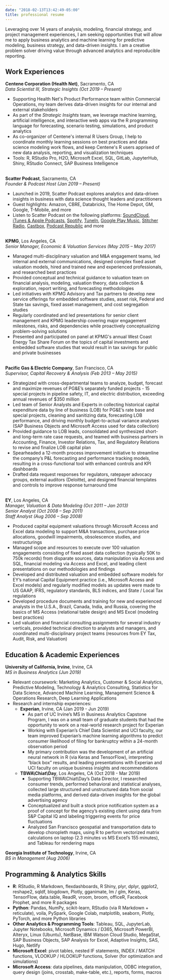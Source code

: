 ```yaml
---
date: "2018-02-13T13:42:49-05:00"
title: professional resume
---
```


Leveraging over 14 years of analysis, modeling, financial strategy, and project management experiences, I am seeking opportunities that will allow me to apply business analytics and machine learning for predictive modeling, business strategy, and data-driven insights. I am a creative problem solver driving value through advanced analytics and reproducible reporting.

## Work Experiences

**Centene Corporation (Health Net)**, Sacramento, CA
<br/>_Data Scientist III, Strategic Insights (Oct 2019 – Present)_

* Supporting Health Net's Product Performance team within Commercial Operations, my team derives data-driven insights for our internal and external stakeholders
* As part of the _Strategic Insights_ team, we leverage machine learning, artificial intelligence, and interactive web apps via the R programming language for forecasting, scenario testing, simulations, and product analytics
* As co-organizer of Centene's internal R Users Group, I help to coordinate monthly learning sessions on best practices and data science modeling work flows, and keep Centene's R users apprised of new data analysis, reporting, and visualization techniques
* Tools: R, RStudio Pro, H2O, Microsoft Excel, SQL, GitLab, JupyterHub, Shiny, RStudio Connect, SAP Business Intelligence

<br/>**Scatter Podcast**, Sacramento, CA
<br/>_Founder & Podcast Host (Jan 2019 – Present)_

* Launched in 2019, Scatter Podcast explores analytics and data-driven insights in business with data science thought leaders and practitioners
* Guest highlights: Amazon, CBRE, Databricks, The Home Depot, GM, Google, T-Mobile, and more
* Listen to Scatter Podcast on the following platforms: [SoundCloud](https://soundcloud.com/scatterpodcast), [iTunes & Apple Podcasts](https://podcasts.apple.com/us/podcast/scatter-podcast/id1458544194), [Spotify](https://open.spotify.com/show/64UpJwByrdsrLSYObuEeHx?si=n_UlBzrYQv6ptBjeXfSOsw), [TuneIn](https://tunein.com/podcasts/Business--Economics-Podcasts/Scatter-Podcast-p1216105/), [Google Play Music](https://playmusic.app.goo.gl/?ibi=com.google.PlayMusic&isi=691797987&ius=googleplaymusic&apn=com.google.android.music&link=https://play.google.com/music/m/Iqayzaqkmvhu5op3yehzbj5bus4?t%3DScatter_Podcast%26pcampaignid%3DMKT-na-all-co-pr-mu-pod-16), [Stitcher Radio](https://www.stitcher.com/podcast/scatter-podcast/httpssoundcloudcomscatterpodcast), [Castbox](https://castbox.fm/channel/id2083174), [Podcast Republic](https://www.podcastrepublic.net/podcast/1458544194) and more

<br/>**KPMG**, Los Angeles, CA
<br/>_Senior Manager, Economic & Valuation Services (May 2015 – May 2017)_

* Managed multi-disciplinary valuation and M&A engagement teams, led internal and external communications, designed complex fixed asset valuation models, hired and trained new and experienced professionals, and researched best practices
* Provided conceptual and technical guidance to valuation team on financial analysis, modeling, valuation theory, data collection & exploration, report writing, and forecasting methodologies
* Led initiatives with KPMG Advisory and Tax partners to develop new service offerings for embedded software studies, asset risk, Federal and State tax savings, fixed asset management, and cost segregation studies
* Regularly coordinated and led presentations for senior client management and KPMG leadership covering major engagement milestones, risks, and dependencies while proactively conceptualizing problem-solving solutions
* Presented and participated on panel at KPMG's annual West Coast Energy Tax Share Forum on the topics of capital investments and embedded software studies that would result in tax savings for public and private businesses

<br/>**Pacific Gas & Electric Company**, San Francisco, CA
<br/>_Supervisor, Capital Recovery & Analysis (Feb 2013 – May 2015)_

* Strategized with cross-departmental teams to analyze, budget, forecast and maximize revenues of PG&E’s separately funded projects - 15 special projects in pipeline safety, IT, and electric distribution, exceeding annual revenues of $350 million
* Led team of Senior Analysts and Experts in collecting historical capital expenditure data by line of business (LOB) for PG&E’s rate base and special projects, cleaning and sanitizing data, forecasting LOB performance, and driving monthly budget-to-actual variance analyses (SAP Business Objects and Microsoft Access used for data collection)
* Provided guidance to LOB leads, consolidated and synthesized short- and long-term rate case requests, and teamed with business partners in Accounting, Finance, Investor Relations, Tax, and Regulatory Relations to revise and finalize LOB capital plan
* Spearheaded a 12-month process improvement initiative to streamline the company’s P&L forecasting and performance tracking models, resulting in a cross-functional tool with enhanced controls and KPI dashboards
* Drafted data request responses for regulators, ratepayer advocacy groups, external auditors (Deloitte), and designed financial templates and controls to improve response turnaround time

<br/>**EY**, Los Angeles, CA
<br/>_Manager, Valuation & Data Modeling (Oct 2011 – Jan 2013)_
<br/>_Senior Analyst (Oct 2008 – Sep 2011)_
<br/>_Staff Analyst (Aug 2006 – Sep 2008)_

* Produced capital equipment valuations through Microsoft Access and Excel data modeling to support M&A transactions, purchase price allocations, goodwill impairments, obsolescence studies, and restructurings
* Managed scope and resources to execute over 100 valuation engagements consisting of fixed asset data collection (typically 50K to 750k records) from disparate sources, data manipulation via Access and SQL, financial modeling via Access and Excel, and leading client presentations on our methodologies and findings
* Developed and distributed valuation and embedded software models for EY’s national Capital Equipment practice (i.e., Microsoft Access and Excel models) and regularly modified models as updates were made to US GAAP, IFRS, regulatory standards, BLS indices, and State / Local Tax regulations
* Developed procedure documents and training for new and experienced analysts in the U.S.A., Brazil, Canada, India, and Russia, covering the basics of MS Access (relational table design) and MS Excel (modeling best practices)
* Led valuation and financial consulting assignments for several industry verticals, provided technical direction to analysts and managers, and coordinated multi-disciplinary project teams (resources from EY Tax, Audit, Risk, and Valuation)

## Education & Academic Experiences

**University of California, Irvine**, Irvine, CA
<br/>_MS in Business Analytics (Jun 2019)_

* Relevant coursework: Marketing Analytics, Customer & Social Analytics, Predictive Modeling, Technology & Analytics Consulting, Statistics for Data Science, Advanced Machine Learning, Management Science & Operations Research, Deep Learning Applications
* Research and internship experiences:
   * **Experian**, Irvine, CA (Jan 2019 - Jun 2019)
      * As part of UC Irvine’s MS in Business Analytics Capstone Program, I was on a small team of graduate students that had the opportunity to work on a real-world research project for Experian
      * Working with Experian’s Chief Data Scientist and UCI faculty, our team improved Experian’s machine learning algorithms to predict consumer likelihood of filing for bankruptcy within a 24-month observation period
      * My primary contribution was the development of an artificial neural network in R (via Keras and TensorFlow), interpreting “black box” results, and leading presentations with Experian and UCI faculty on unique business insights and recommendations
   * **TBWA\Chiat\Day**, Los Angeles, CA (Oct 2018 - Mar 2019)
      * Supporting TBWA\Chiat\Day’s Data Director, I researched consumer trends, performed behavioral and statistical analyses, collected large structured and unstructured data from social media platforms, and derived data-driven insights for the global advertising agency
      * Conceptualized and built a stock price notification system as a proof of concept for the agency’s existing client using data from S&P Capital IQ and labeling triggering events for price fluctuations
      * Analyzed San Francisco geospatial and transportation data to develop choropleth maps, using R to perform vectorized matrix calculations on laptop (2.3 minutes vs MS Excel’s 155 minutes), and Tableau for rendering maps
    
**Georgia Institute of Technology**, Irvine, CA
<br/>_BS in Management (Aug 2006)_

## Programming & Analytics Skills

* **R**: RStudio, R Markdown, flexdashboards, R Shiny, plyr, dplyr, ggplot2, reshape2, sqldf, blogdown, Plotly, gganimate, lm / glm, Keras, TensorFlow, data.table, ReadR, vroom, broom, officeR, Facebook Prophet, and more R packages
* **Python**: Pandas, NumPy, scikit-learn, RStudio (via R Markdown + reticulate), voila, PySpark, Google Colab, matplotlib, seaborn, Plotly, PyTorch, and more Python libraries
* **Other Analytics & Programming Tools**: Tableau, SQL, JupyterLab, Jupyter Notebooks, Microsoft Dynamics / D365, Microsoft PowerBI, Alteryx, Linux (Ubuntu), NetBase, IBM Watson Cloud Studio, MegaStat, SAP Business Objects, SAP Analysis for Excel, Adaptive Insights, SAS, Hugo, Netlify
* **Microsoft Excel**: pivot tables, nested IF statements, INDEX / MATCH functions, VLOOKUP / HLOOKUP functions, Solver (for optimization and simulations)
* **Microsoft Access**: data pipelines, data manipulation, ODBC integration, query design (joins, crosstab, make-table, etc.), reports, forms, macros